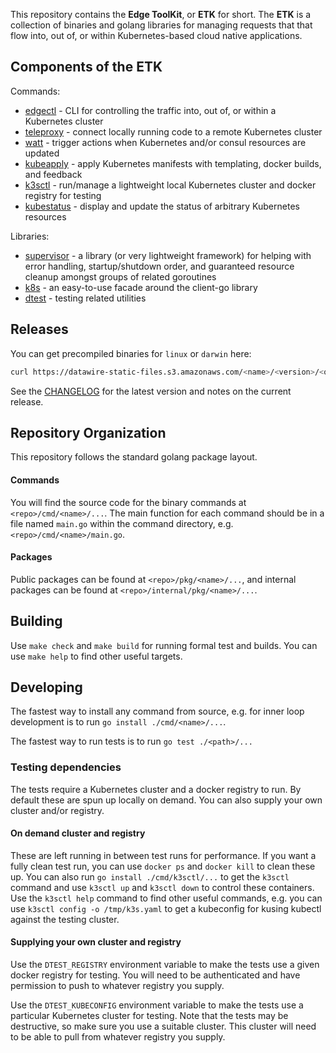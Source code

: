 This repository contains the <b>Edge ToolKit</b>, or <b>ETK</b> for
short. The <b>ETK</b> is a collection of binaries and golang libraries
for managing requests that that flow into, out of, or within
Kubernetes-based cloud native applications.

## Components of the ETK

Commands:

- [edgectl](docs/edgectl.md) - CLI for controlling the traffic into, out of, or within a Kubernetes cluster
- [teleproxy](docs/teleproxy.md) - connect locally running code to a remote Kubernetes cluster
- [watt](docs/watt.md) - trigger actions when Kubernetes and/or consul resources are updated
- [kubeapply](docs/kubeapply.md) - apply Kubernetes manifests with templating, docker builds, and feedback
- [k3sctl](docs/k3sctl.md) - run/manage a lightweight local Kubernetes cluster and docker registry for testing
- [kubestatus](docs/kubestatus.md) - display and update the status of arbitrary Kubernetes resources

Libraries:

- [supervisor](https://godoc.org/github.com/datawire/teleproxy/pkg/supervisor) - a library (or very lightweight framework) for helping with error handling, startup/shutdown order, and guaranteed resource cleanup amongst groups of related goroutines
- [k8s](https://godoc.org/github.com/datawire/teleproxy/pkg/k8s) - an easy-to-use facade around the client-go library
- [dtest](https://godoc.org/github.com/datawire/teleproxy/pkg/dtest) - testing related utilities

## Releases

You can get precompiled binaries for `linux` or `darwin` here:

```bash
curl https://datawire-static-files.s3.amazonaws.com/<name>/<version>/<os>/amd64/<name> -o <name>
```

See the [CHANGELOG](./CHANGELOG.md) for the latest version and notes
on the current release.

## Repository Organization

This repository follows the standard golang package layout.

#### Commands

You will
find the source code for the binary commands at
`<repo>/cmd/<name>/...`. The main function for each command should be
in a file named `main.go` within the command directory,
e.g. `<repo>/cmd/<name>/main.go`.

#### Packages

Public packages can be found at `<repo>/pkg/<name>/...`, and internal
packages can be found at `<repo>/internal/pkg/<name>/...`.


## Building

Use `make check` and `make build` for running formal test and
builds. You can use `make help` to find other useful targets.

## Developing

The fastest way to install any command from source, e.g. for inner
loop development is to run `go install ./cmd/<name>/...`.

The fastest way to run tests is to run `go test ./<path>/...`

### Testing dependencies

The tests require a Kubernetes cluster and a docker registry to
run. By default these are spun up locally on demand. You can also
supply your own cluster and/or registry.

#### On demand cluster and registry

These are left running in between test runs for performance. If you
want a fully clean test run, you can use `docker ps` and `docker kill`
to clean these up. You can also run `go install ./cmd/k3sctl/...` to
get the `k3sctl` command and use `k3sctl up` and `k3sctl down` to
control these containers. Use the `k3sctl help` command to find other
useful commands, e.g. you can use `k3sctl config -o /tmp/k3s.yaml` to
get a kubeconfig for kusing kubectl against the testing cluster.

#### Supplying your own cluster and registry

Use the `DTEST_REGISTRY` environment variable to make the tests use a
given docker registry for testing. You will need to be authenticated
and have permission to push to whatever registry you supply.

Use the `DTEST_KUBECONFIG` environment variable to make the tests use
a particular Kubernetes cluster for testing. Note that the tests may
be destructive, so make sure you use a suitable cluster. This cluster
will need to be able to pull from whatever registry you supply.
